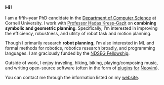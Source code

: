### Hi!

I am a fifth-year PhD candidate in the [Department of Computer Science](https://www.cs.cornell.edu)
at Cornell University. I work with [Professor Hadas Kress-Gazit](http://verifiablerobotics.com) on
**combining symbolic and geometric planning**. Specifically, I’m interested in improving the efficiency,
robustness, and utility of robot task and motion planning.

Though I primarily research **robot planning**, I’m also interested in ML and formal methods for
robotics, robotics research broadly, and programming languages. I am graciously funded by the [NDSEG
Fellowship](https://ndseg.asee.org/).

Outside of work, I enjoy traveling, hiking, biking, playing/composing music, and writing open-source software (often in the form of [plugins](https://github.com/wbthomason/packer.nvim) [for](https://github.com/wbthomason/pdf-scribe.nvim) [Neovim](https://github.com/nvim-lua/lsp-status.nvim)).

You can contact me through the information listed on my [website](https://wbthomason.github.io/).
